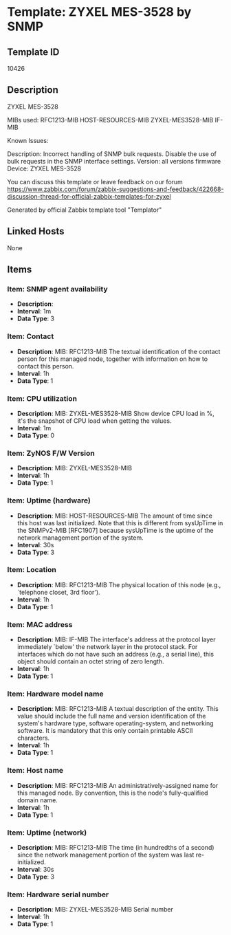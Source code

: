 # Template: ZYXEL MES-3528 by SNMP

## Template ID
10426

## Description
ZYXEL MES-3528

MIBs used:
RFC1213-MIB
HOST-RESOURCES-MIB
ZYXEL-MES3528-MIB
IF-MIB

Known Issues:

  Description: Incorrect handling of SNMP bulk requests. Disable the use of bulk requests in the SNMP interface settings.
  Version: all versions firmware
  Device: ZYXEL MES-3528

You can discuss this template or leave feedback on our forum https://www.zabbix.com/forum/zabbix-suggestions-and-feedback/422668-discussion-thread-for-official-zabbix-templates-for-zyxel

Generated by official Zabbix template tool "Templator"

## Linked Hosts
None

## Items

### Item: SNMP agent availability
- **Description**: 
- **Interval**: 1m
- **Data Type**: 3

### Item: Contact
- **Description**: MIB: RFC1213-MIB
The textual identification of the contact person
for this managed node, together with information
on how to contact this person.
- **Interval**: 1h
- **Data Type**: 1

### Item: CPU utilization
- **Description**: MIB: ZYXEL-MES3528-MIB
Show device CPU load in %, it's the snapshot of CPU load when
getting the values.
- **Interval**: 1m
- **Data Type**: 0

### Item: ZyNOS F/W Version
- **Description**: MIB: ZYXEL-MES3528-MIB
- **Interval**: 1h
- **Data Type**: 1

### Item: Uptime (hardware)
- **Description**: MIB: HOST-RESOURCES-MIB
The amount of time since this host was last initialized.
Note that this is different from sysUpTime in the SNMPv2-MIB
[RFC1907] because sysUpTime is the uptime of the
network management portion of the system.
- **Interval**: 30s
- **Data Type**: 3

### Item: Location
- **Description**: MIB: RFC1213-MIB
The physical location of this node (e.g.,
`telephone closet, 3rd floor').
- **Interval**: 1h
- **Data Type**: 1

### Item: MAC address
- **Description**: MIB: IF-MIB
The interface's address at the protocol layer
immediately `below' the network layer in the
protocol stack.  For interfaces which do not have
such an address (e.g., a serial line), this object
should contain an octet string of zero length.
- **Interval**: 1h
- **Data Type**: 1

### Item: Hardware model name
- **Description**: MIB: RFC1213-MIB
A textual description of the entity.  This value
should include the full name and version
identification of the system's hardware type,
software operating-system, and networking
software.  It is mandatory that this only contain
printable ASCII characters.
- **Interval**: 1h
- **Data Type**: 1

### Item: Host name
- **Description**: MIB: RFC1213-MIB
An administratively-assigned name for this
managed node.  By convention, this is the node's
fully-qualified domain name.
- **Interval**: 1h
- **Data Type**: 1

### Item: Uptime (network)
- **Description**: MIB: RFC1213-MIB
The time (in hundredths of a second) since the
network management portion of the system was last
re-initialized.
- **Interval**: 30s
- **Data Type**: 3

### Item: Hardware serial number
- **Description**: MIB: ZYXEL-MES3528-MIB
Serial number
- **Interval**: 1h
- **Data Type**: 1

